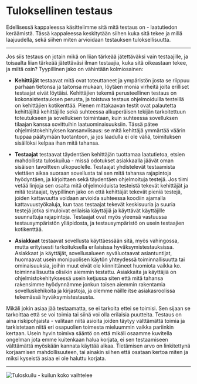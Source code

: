# Tuloksellinen testaus

Edellisessä kappaleessa käsittelimme sitä mitä testaus on - laatutiedon keräämistä. Tässä kappaleessa keskitytään siihen kuka sitä tekee ja millä laajuudella, sekä siihen miten arvioidaan testauksen tuloksellisuutta.

* * * 

Jos siis testaus on jotain mikä on liian tärkeää jätettäväksi vain testaajille, ja toisaalta liian tärkeää jätettäväsi ilman testaajia, kuka sitä oikeastaan tekee, ja miltä osin? Tyypillinen jako on vähintään kolmiosainen:

* **Kehittäjät** testaavat mitä ovat toteuttaneet ja ympäristön josta se riippuu parhaan tietonsa ja taitonsa mukaan, löytäen monia virheitä joita erilliset testaajat eivät löytäisi. Kehittäjien tekemä perusteellinen testaus on kokonaistestauksen perusta, ja toistuva testaus ohjelmoiduilla testeillä on kehittäjien kotikenttää. Pienen mittakaavan testit ovat palautetta kehittäjiltä kehittäjille sekä suhteessa alkuperäisen tekijän tarkoitettuun toteutukseen ja sovelluksen toimintaan, kuin suhteessa sovelluksen tilaajan kanssa sovittuihin laatuominaisuuksiin. Tässä pätee ohjelmistokehityksen kansanviisaus: se mitä kehittäjä ymmärtää väärin tuppaa päätymään tuotantoon, ja jos laadulla ei ole väliä, toimituksen sisällöksi kelpaa ihan mitä tahansa.

* **Testaajat** testaavat täydentäen kehittäjän tuottamaa laatutietoa, etsien mahdollista tuloskuilua - missä odotukset asiakkaalla jäävät oman sisäisen tavoitteen ulkopuolelle. Testaajat yhdistelevät testaamista viettäen aikaa suoraan sovellusta tai sen mitä tahansa rajapintoja hyödyntäen, ja kirjoittaen sekä täydentäen ohjelmoituja testejä. Jos tiimi vetää linjoja sen osalta mitä ohjelmoiduista testeistä tekevät kehittäjät ja mitä testaajat, tyypillinen jako on että kehittäjät tekevät pieniä testejä, joiden kattavuutta voidaan arvioida suhteessa koodiin ajamalla kattavuustyökaluja, kun taas testaajat tekevät keskisuuria ja suuria testejä jotka simuloivat erilaisia käyttäjiä ja käyttävät käyttäjille suunnattuja rajapintoja. Testaajat ovat myös yleensä vastuussa testausympäristön ylläpidosta, ja testausympäristö on usein testaajien kotikenttää.

* **Asiakkaat** testaavat sovellusta käyttäessään sitä, myös vahingossa, mutta erityisesti tarkoituksella erilaisissa hyväksymistestauksissa. Asiakkaat ja käyttäjät, sovellusalueen syväluotaavat asiantuntijat, huomaavat usein monipuolisen käytön yhteydessä toiminnallisuutta tai ominaisuuksia, joihin muut eivät ole kiinnittäneet huomiota vaikka ko. toiminnallisuutta olisikin aiemmin testattu. Asiakkaita ja käyttäjiä on ohjelmistokehityksessä usein ketjussa siten että mitä tahansa rakensimme hyödynnämme jonkun toisen aiemmin rakentamia sovelluskehikoita ja kirjastoja, ja olemme näille itse asiakasroolissa tekemässä hyväksymistestausta.

Mikäli jokin asiaa jää testaamatta, se ei tarkoita ettei se toimisi. Sen sijaan se tarkoittaa että se voi toimia tai siinä voi olla erilaisia puutteita. Testaus on aina riskipohjaista - valitaan niitä asioita joiden täytyy välttämättä toimia ja tarkistetaan niitä eri osapuolien toimesta mieluummin vaikka pariinkin kertaan. Usein hyvin toimiva sääntö on että mikäli osaamme kuvitella ongelman jota emme kuitenkaan halua korjata, ei sen testaamiseen välttämättä myöskään kannata käyttää aikaa. Tietämisen arvo on linkitettynä korjaamisen mahdollisuuteen, tai ainakin siihen että osataan kertoa miten ja miksi kyseistä asiaa ei ole haluttu korjata.

* * *

![Tuloskuilu - kuilun koko vaihtelee](tuloskuilu.png)
